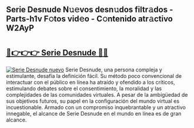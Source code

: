 ## Serie Desnude N𝚞𝚎vos desn𝚞dos filtr𝚊dos - Parts-h1v F𝚘tos vid𝚎o - C𝚘ntenido atr𝚊ctivo W2AyP

# <h2><a href="http://mb9ru2.tromn.icu/?c=Serie+Desnude">🔗👉👉👉 Serie Desnude 🔗🔗</a></h2>

[![Serie Desnude nuevo](https://i.imgur.com/pEAQMta.gif)](http://mb9ru2.tromn.icu/?c=Serie+Desnude)
Serie Desnude, una persona compleja y estimulante, desafía la definición fácil. Su método poco convencional de interactuar con el público en línea ha atraído y ofendido a los críticos, estimulando debates sobre el consentimiento, la moralidad y las complejidades de las comunidades virtuales. A pesar de la ambigüedad de sus objetivos futuros, su papel en la configuración del mundo virtual es incuestionable. Armado con un compromiso inquebrantable y un atractivo innegable, el alcance de Serie Desnude en el mundo en línea es de gran alcance.
